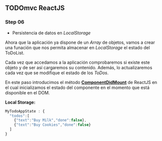 ## TODOmvc ReactJS
### Step 06
- Persistencia de datos en *LocalStorage*

Ahora que la aplicación ya dispone de un *Array* de objetos, vamos a crear una funación que nos permita almacenar en *LocalStorage* el estado del ToDoList.

Cada vez que accedamos a la aplicación comprobaremos si existe este objeto y de ser así cargaremos su contenido. Además, lo actualizaremos cada vez que se modifique el estado de los *ToDos*.

En este paso introducimos el método [**ComponentDidMount**](https://facebook.github.io/react/docs/react-component.html#componentdidmount) de ReactJS en el cual inicializamos el estado del componente en el momento que está disponible en el DOM.

**Local Storage:**
```javascript
MyTodoAppState : {
  "todos":[
    {"text":"Buy Milk","done":false},
    {"text":"Buy Cookies","done":false}
  ]
}
```
